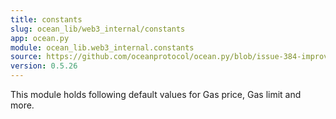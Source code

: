 ```yaml
---
title: constants
slug: ocean_lib/web3_internal/constants
app: ocean.py
module: ocean_lib.web3_internal.constants
source: https://github.com/oceanprotocol/ocean.py/blob/issue-384-improve-docs/ocean_lib/web3_internal/constants.py
version: 0.5.26
---
```

This module holds following default values for Gas price, Gas limit and more.

